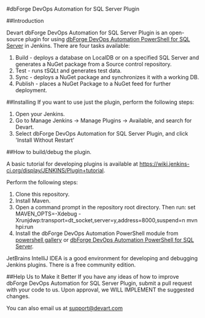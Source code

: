 #dbForge DevOps Automation for SQL Server Plugin

##Introduction

Devart dbForge DevOps Automation for SQL Server Plugin is an open-source plugin for using [dbForge DevOps Automation PowerShell for SQL Server](https://www.devart.com/dbforge/sql/) in Jenkins. There are four tasks available:

1. Build - deploys a database on LocalDB or on a specified SQL Server and generates a NuGet package from a Source control repository.
2. Test - runs tSQLt and generates test data.
3. Sync - deploys a NuGet package and synchronizes it with a working DB.
4. Publish - places a NuGet Package to a NuGet feed for further deployment.

##Installing
If you want to use just the plugin, perform the following steps:

1. Open your Jenkins.
2. Go to Manage Jenkins -> Manage Plugins -> Available, and search for Devart.
3. Select dbForge DevOps Automation for SQL Server Plugin, and click 'Install Without Restart'

##How to build/debug the plugin.

A basic tutorial for developing plugins is available at https://wiki.jenkins-ci.org/display/JENKINS/Plugin+tutorial.

Perform the following steps:

1. Clone this repository.
2. Install Maven.
3. Open a command prompt in the repository root directory. Then run:
set MAVEN_OPTS=-Xdebug -Xrunjdwp:transport=dt_socket,server=y,address=8000,suspend=n
mvn hpi:run 
4. Install the dbForge DevOps Automation PowerShell module from [powershell gallery](https://www.powershellgallery.com/packages/Devart.DbForge.DevOpsAutomation.SqlServer) or [dbForge DevOps Automation PowerShell for SQL Server](https://www.devart.com/dbforge/sql/).

JetBrains IntelliJ IDEA is a good environment for developing and debugging Jenkins plugins. There is a free community edition.

##Help Us to Make it Better
If you have any ideas of how to improve dbForge DevOps Automation for SQL Server Plugin, submit a pull request with your code to us. Upon approval, we WILL IMPLEMENT the suggested changes.

You can also email us at support@devart.com